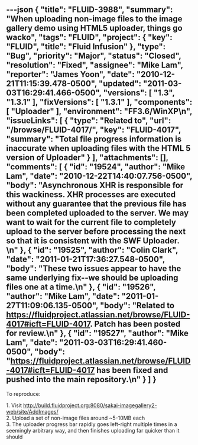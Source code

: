 ---json
{
  "title": "FLUID-3988",
  "summary": "When uploading non-image files to the image gallery demo using HTML5 uploader, things go wacko",
  "tags": "FLUID",
  "project": {
    "key": "FLUID",
    "title": "Fluid Infusion"
  },
  "type": "Bug",
  "priority": "Major",
  "status": "Closed",
  "resolution": "Fixed",
  "assignee": "Mike Lam",
  "reporter": "James Yoon",
  "date": "2010-12-21T11:15:39.478-0500",
  "updated": "2011-03-03T16:29:41.466-0500",
  "versions": [
    "1.3",
    "1.3.1"
  ],
  "fixVersions": [
    "1.3.1"
  ],
  "components": [
    "Uploader"
  ],
  "environment": "FF3.6/WinXP\n",
  "issueLinks": [
    {
      "type": "Related to",
      "url": "/browse/FLUID-4017/",
      "key": "FLUID-4017",
      "summary": "Total file progress information is inaccurate when uploading files with the HTML 5 version of Uploader"
    }
  ],
  "attachments": [],
  "comments": [
    {
      "id": "19524",
      "author": "Mike Lam",
      "date": "2010-12-22T14:40:07.756-0500",
      "body": "Asynchronous XHR is responsible for this wackiness.   XHR processes are executed without any guarantee that the previous file has been completed uploaded to the server.  We may want to wait for the current file to completely upload to the server before processing the next so that it is consistent with the SWF Uploader. &#x20;\n"
    },
    {
      "id": "19525",
      "author": "Colin Clark",
      "date": "2011-01-21T17:36:27.548-0500",
      "body": "These two issues appear to have the same underlying fix--we should be uploading files one at a time.\n"
    },
    {
      "id": "19526",
      "author": "Mike Lam",
      "date": "2011-01-27T11:09:06.135-0500",
      "body": "Related to <https://fluidproject.atlassian.net/browse/FLUID-4017#icft=FLUID-4017>.   Patch has been posted for review.\n"
    },
    {
      "id": "19527",
      "author": "Mike Lam",
      "date": "2011-03-03T16:29:41.460-0500",
      "body": "<https://fluidproject.atlassian.net/browse/FLUID-4017#icft=FLUID-4017> has been fixed and pushed into the main repository.\n"
    }
  ]
}
---
To reproduce:

1\. Visit <http://build.fluidproject.org:8080/sakai-imagegallery2-web/site/AddImages/>\
2\. Upload a set of non-image files around \~5-10MB each\
3\. The uploader progress bar rapidly goes left-right multiple times in a seemingly arbitrary way, and then finishes uploading far quicker than it should

        